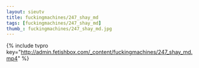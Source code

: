 ```yaml
--- 
layout: sieutv
title: fuckingmachines/247_shay_md
tags: [fuckingmachines/247_shay_md]
thumb_: fuckingmachines/247_shay_md.jpg
---
```

{% include tvpro key="http://admin.fetishbox.com/_content/fuckingmachines/247_shay_md.mp4" %} 
